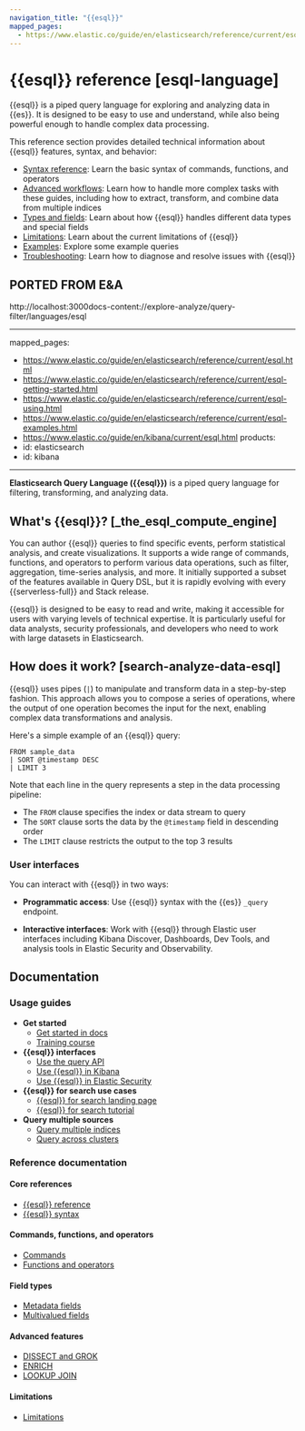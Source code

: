 ```yaml
---
navigation_title: "{{esql}}"
mapped_pages:
  - https://www.elastic.co/guide/en/elasticsearch/reference/current/esql-language.html
---
```


# {{esql}} reference [esql-language]

{{esql}} is a piped query language for exploring and analyzing data in {{es}}. It is designed to be easy to use and understand, while also being powerful enough to handle complex data processing.

This reference section provides detailed technical information about {{esql}} features, syntax, and behavior:

* [Syntax reference](esql/esql-syntax-reference.md): Learn the basic syntax of commands, functions, and operators
* [Advanced workflows](esql/esql-advanced.md): Learn how to handle more complex tasks with these guides, including how to extract, transform, and combine data from multiple indices
* [Types and fields](esql/esql-types-and-fields.md): Learn about how {{esql}} handles different data types and special fields
* [Limitations](esql/limitations.md): Learn about the current limitations of {{esql}}
* [Examples](esql/esql-examples.md): Explore some example queries
* [Troubleshooting](esql/esql-troubleshooting.md): Learn how to diagnose and resolve issues with {{esql}}


## PORTED FROM E&A

http://localhost:3000docs-content://explore-analyze/query-filter/languages/esql


---
mapped_pages:
  - https://www.elastic.co/guide/en/elasticsearch/reference/current/esql.html
  - https://www.elastic.co/guide/en/elasticsearch/reference/current/esql-getting-started.html
  - https://www.elastic.co/guide/en/elasticsearch/reference/current/esql-using.html
  - https://www.elastic.co/guide/en/elasticsearch/reference/current/esql-examples.html
  - https://www.elastic.co/guide/en/kibana/current/esql.html
products:
  - id: elasticsearch
  - id: kibana
---


**Elasticsearch Query Language ({{esql}})** is a piped query language for filtering, transforming, and analyzing data.

## What's {{esql}}? [_the_esql_compute_engine]

You can author {{esql}} queries to find specific events, perform statistical analysis, and create visualizations. It supports a wide range of commands, functions, and operators to perform various data operations, such as filter, aggregation, time-series analysis, and more. It initially supported a subset of the features available in Query DSL, but it is rapidly evolving with every {{serverless-full}} and Stack release.

{{esql}} is designed to be easy to read and write, making it accessible for users with varying levels of technical expertise. It is particularly useful for data analysts, security professionals, and developers who need to work with large datasets in Elasticsearch.

## How does it work? [search-analyze-data-esql]

{{esql}} uses pipes (`|`) to manipulate and transform data in a step-by-step fashion. This approach allows you to compose a series of operations, where the output of one operation becomes the input for the next, enabling complex data transformations and analysis.

Here's a simple example of an {{esql}} query:

```esql
FROM sample_data
| SORT @timestamp DESC
| LIMIT 3
```

Note that each line in the query represents a step in the data processing pipeline:
- The `FROM` clause specifies the index or data stream to query
- The `SORT` clause sorts the data by the `@timestamp` field in descending order
- The `LIMIT` clause restricts the output to the top 3 results

### User interfaces

You can interact with {{esql}} in two ways:

- **Programmatic access**: Use {{esql}} syntax with the {{es}} `_query` endpoint.

- **Interactive interfaces**: Work with {{esql}} through Elastic user interfaces including Kibana Discover, Dashboards, Dev Tools, and analysis tools in Elastic Security and Observability.

## Documentation

### Usage guides
- **Get started**
  - [Get started in docs](docs-content://explore-analyze/query-filter/languages/esql-getting-started.md)
  - [Training course](https://www.elastic.co/training/introduction-to-esql)
- **{{esql}} interfaces**
  - [Use the query API](docs-content://explore-analyze/query-filter/languages/esql-rest.md)
  - [Use {{esql}} in Kibana](docs-content://explore-analyze/query-filter/languages/esql-kibana.md)
  - [Use {{esql}} in Elastic Security](docs-content://explore-analyze/query-filter/languages/esql-elastic-security.md)
- **{{esql}} for search use cases**
  - [{{esql}} for search landing page](docs-content://solutions/search/esql-for-search.md)
  - [{{esql}} for search tutorial](docs-content://solutions/search/esql-search-tutorial.md)
- **Query multiple sources**
  - [Query multiple indices](docs-content://explore-analyze/query-filter/languages/esql-multi-index.md)
  - [Query across clusters](docs-content://explore-analyze/query-filter/languages/esql-cross-clusters.md)

### Reference documentation

#### Core references
* [{{esql}} reference](elasticsearch://reference/query-languages/esql.md)
* [{{esql}} syntax](esql/esql-syntax.md)

#### Commands, functions, and operators
* [Commands](esql/esql-commands.md)
* [Functions and operators](esql/esql-functions-operators.md)

#### Field types
* [Metadata fields](esql/esql-metadata-fields.md)
* [Multivalued fields](esql/esql-multivalued-fields.md)

#### Advanced features
* [DISSECT and GROK](esql/esql-process-data-with-dissect-grok.md)
* [ENRICH](esql/esql-enrich-data.md)
* [LOOKUP JOIN](esql/esql-lookup-join.md)

#### Limitations
* [Limitations](esql/limitations.md)

